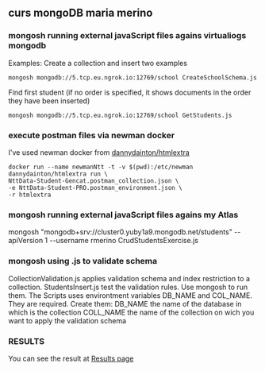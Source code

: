 ## curs mongoDB maria merino

### mongosh running external javaScript files agains virtualiogs mongodb

Examples:
Create a collection and insert two examples
```
mongosh mongodb://5.tcp.eu.ngrok.io:12769/school CreateSchoolSchema.js
```
Find first student (if no order is specified, it shows documents in the order they have been inserted)
```
mongosh mongodb://5.tcp.eu.ngrok.io:12769/school GetStudents.js
```

### execute postman files via newman docker
I've used newman docker from [dannydainton/htmlextra](https://hub.docker.com/r/dannydainton/htmlextra)

```
docker run --name newmanNtt -t -v $(pwd):/etc/newman dannydainton/htmlextra run \
NttData-Student-Gencat.postman_collection.json \
-e NttData-Student-PRO.postman_environment.json \
-r htmlextra
```

### mongosh running external javaScript files agains my Atlas
mongosh &quot;mongodb+srv://cluster0.yuby1a9.mongodb.net/students&quot; --apiVersion 1 --username rmerino CrudStudentsExercise.js

### mongosh using .js to validate schema
CollectionValidation.js applies validation schema and index restriction to a collection.
StudentsInsert.js test the validation rules.
Use mongosh to run them.
The Scripts uses environtment variables DB_NAME and COL_NAME. They are required. Create them:
DB_NAME the name of the database in which is the collection
COLL_NAME the name of the collection on wich you want to apply the validation schema

### RESULTS
You can see the result at [Results page](https://2124-95-129-255-249.eu.ngrok.io)
